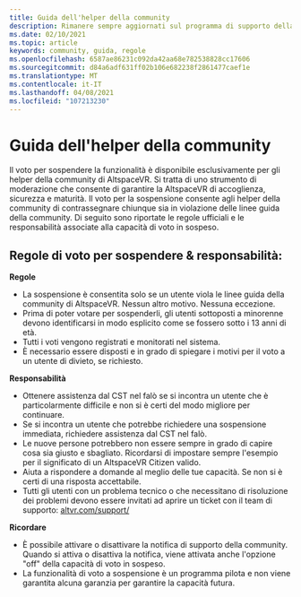 ```yaml
---
title: Guida dell'helper della community
description: Rimanere sempre aggiornati sul programma di supporto della community di AltspaceVR e le regole e le responsabilità dell'uso della funzionalità di voto a sospensione.
ms.date: 02/10/2021
ms.topic: article
keywords: community, guida, regole
ms.openlocfilehash: 6587ae86231c092da42aa68e782538828cc17606
ms.sourcegitcommit: d84a6adf631ff02b106e682238f2861477caef1e
ms.translationtype: MT
ms.contentlocale: it-IT
ms.lasthandoff: 04/08/2021
ms.locfileid: "107213230"
---
```

# <a name="community-helper-guide"></a>Guida dell'helper della community

Il voto per sospendere la funzionalità è disponibile esclusivamente per gli helper della community di AltspaceVR. Si tratta di uno strumento di moderazione che consente di garantire la AltspaceVR di accoglienza, sicurezza e maturità. Il voto per la sospensione consente agli helper della community di contrassegnare chiunque sia in violazione delle linee guida della community. Di seguito sono riportate le regole ufficiali e le responsabilità associate alla capacità di voto in sospeso. 

## <a name="vote-to-suspend-rules--responsibilities"></a>Regole di voto per sospendere & responsabilità: 

**Regole** 

* La sospensione è consentita solo se un utente viola le linee guida della community di AltspaceVR. Nessun altro motivo. Nessuna eccezione.  
* Prima di poter votare per sospenderli, gli utenti sottoposti a minorenne devono identificarsi in modo esplicito come se fossero sotto i 13 anni di età. 
* Tutti i voti vengono registrati e monitorati nel sistema. 
* È necessario essere disposti e in grado di spiegare i motivi per il voto a un utente di divieto, se richiesto. 

**Responsabilità** 

* Ottenere assistenza dal CST nel falò se si incontra un utente che è particolarmente difficile e non si è certi del modo migliore per continuare.  
* Se si incontra un utente che potrebbe richiedere una sospensione immediata, richiedere assistenza dal CST nel falò. 
* Le nuove persone potrebbero non essere sempre in grado di capire cosa sia giusto e sbagliato. Ricordarsi di impostare sempre l'esempio per il significato di un AltspaceVR Citizen valido. 
* Aiuta a rispondere a domande al meglio delle tue capacità. Se non si è certi di una risposta accettabile. 
* Tutti gli utenti con un problema tecnico o che necessitano di risoluzione dei problemi devono essere invitati ad aprire un ticket con il team di supporto: [altvr.com/support/](https://help.altvr.com/hc/requests/new?ticket_form_id=114093998653)

**Ricordare** 

* È possibile attivare o disattivare la notifica di supporto della community. Quando si attiva o disattiva la notifica, viene attivata anche l'opzione "off" della capacità di voto in sospeso. 
* La funzionalità di voto a sospensione è un programma pilota e non viene garantita alcuna garanzia per garantire la capacità futura. 